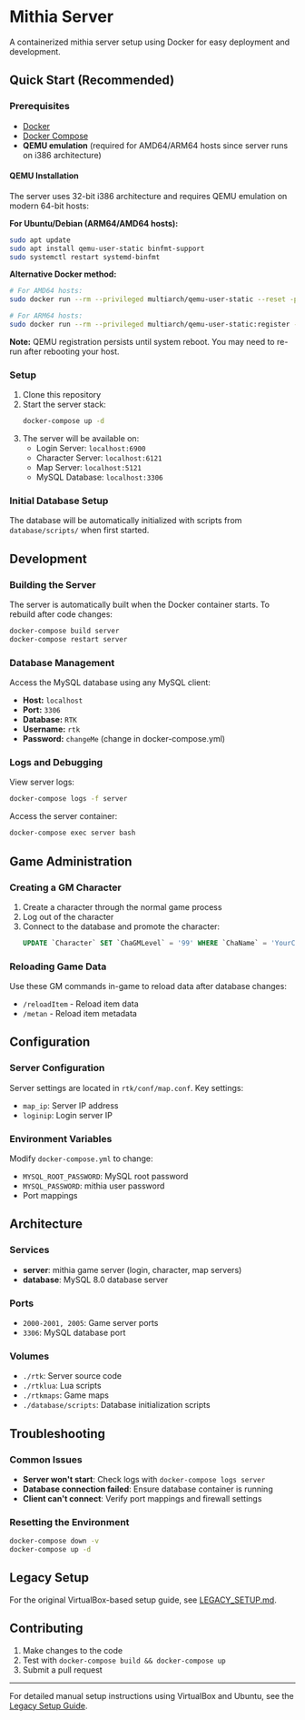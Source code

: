 # Mithia Server

A containerized mithia server setup using Docker for easy deployment and development.

## Quick Start (Recommended)

### Prerequisites
- [Docker](https://docs.docker.com/get-docker/)
- [Docker Compose](https://docs.docker.com/compose/install/)
- **QEMU emulation** (required for AMD64/ARM64 hosts since server runs on i386 architecture)

#### QEMU Installation
The server uses 32-bit i386 architecture and requires QEMU emulation on modern 64-bit hosts:

**For Ubuntu/Debian (ARM64/AMD64 hosts):**
```bash
sudo apt update
sudo apt install qemu-user-static binfmt-support
sudo systemctl restart systemd-binfmt
```

**Alternative Docker method:**
```bash
# For AMD64 hosts:
sudo docker run --rm --privileged multiarch/qemu-user-static --reset -p yes

# For ARM64 hosts:
sudo docker run --rm --privileged multiarch/qemu-user-static:register --reset
```

**Note:** QEMU registration persists until system reboot. You may need to re-run after rebooting your host.

### Setup
1. Clone this repository
2. Start the server stack:
   ```bash
   docker-compose up -d
   ```
3. The server will be available on:
   - Login Server: `localhost:6900`
   - Character Server: `localhost:6121` 
   - Map Server: `localhost:5121`
   - MySQL Database: `localhost:3306`

### Initial Database Setup
The database will be automatically initialized with scripts from `database/scripts/` when first started.

## Development

### Building the Server
The server is automatically built when the Docker container starts. To rebuild after code changes:
```bash
docker-compose build server
docker-compose restart server
```

### Database Management
Access the MySQL database using any MySQL client:
- **Host:** `localhost`
- **Port:** `3306`
- **Database:** `RTK`
- **Username:** `rtk`
- **Password:** `changeMe` (change in docker-compose.yml)

### Logs and Debugging
View server logs:
```bash
docker-compose logs -f server
```

Access the server container:
```bash
docker-compose exec server bash
```

## Game Administration

### Creating a GM Character
1. Create a character through the normal game process
2. Log out of the character
3. Connect to the database and promote the character:
   ```sql
   UPDATE `Character` SET `ChaGMLevel` = '99' WHERE `ChaName` = 'YourCharacterName';
   ```

### Reloading Game Data
Use these GM commands in-game to reload data after database changes:
- `/reloadItem` - Reload item data
- `/metan` - Reload item metadata

## Configuration

### Server Configuration
Server settings are located in `rtk/conf/map.conf`. Key settings:
- `map_ip`: Server IP address
- `loginip`: Login server IP

### Environment Variables
Modify `docker-compose.yml` to change:
- `MYSQL_ROOT_PASSWORD`: MySQL root password
- `MYSQL_PASSWORD`: mithia user password
- Port mappings

## Architecture

### Services
- **server**: mithia game server (login, character, map servers)
- **database**: MySQL 8.0 database server

### Ports
- `2000-2001, 2005`: Game server ports
- `3306`: MySQL database port

### Volumes
- `./rtk`: Server source code
- `./rtklua`: Lua scripts
- `./rtkmaps`: Game maps
- `./database/scripts`: Database initialization scripts

## Troubleshooting

### Common Issues
- **Server won't start**: Check logs with `docker-compose logs server`
- **Database connection failed**: Ensure database container is running
- **Client can't connect**: Verify port mappings and firewall settings

### Resetting the Environment
```bash
docker-compose down -v
docker-compose up -d
```

## Legacy Setup
For the original VirtualBox-based setup guide, see [LEGACY_SETUP.md](LEGACY_SETUP.md).

## Contributing
1. Make changes to the code
2. Test with `docker-compose build && docker-compose up`
3. Submit a pull request

---

For detailed manual setup instructions using VirtualBox and Ubuntu, see the [Legacy Setup Guide](LEGACY_SETUP.md).